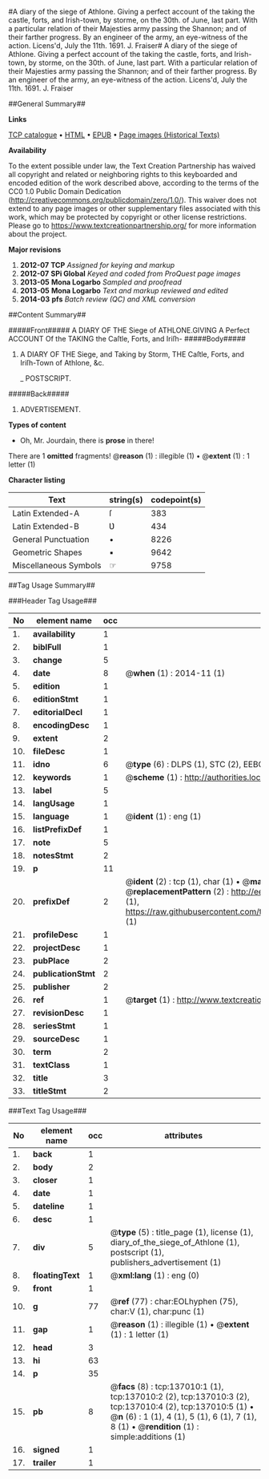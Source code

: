 #A diary of the siege of Athlone. Giving a perfect account of the taking the castle, forts, and Irish-town, by storme, on the 30th. of June, last part. With a particular relation of their Majesties army passing the Shannon; and of their farther progress. By an engineer of the army, an eye-witness of the action. Licens'd, July the 11th. 1691. J. Fraiser#
A diary of the siege of Athlone. Giving a perfect account of the taking the castle, forts, and Irish-town, by storme, on the 30th. of June, last part. With a particular relation of their Majesties army passing the Shannon; and of their farther progress. By an engineer of the army, an eye-witness of the action. Licens'd, July the 11th. 1691. J. Fraiser

##General Summary##

**Links**

[TCP catalogue](http://www.ota.ox.ac.uk/tcp/)  • 
[HTML](http://tei.it.ox.ac.uk/tcp/Texts-HTML/free/A81/A81446.html)  • 
[EPUB](http://tei.it.ox.ac.uk/tcp/Texts-EPUB/free/A81/A81446.epub) • 
[Page images (Historical Texts)](https://historicaltexts.jisc.ac.uk/eebo-99897288e)

**Availability**

To the extent possible under law, the Text Creation Partnership has waived all copyright and related or neighboring rights to this keyboarded and encoded edition of the work described above, according to the terms of the CC0 1.0 Public Domain Dedication (http://creativecommons.org/publicdomain/zero/1.0/). This waiver does not extend to any page images or other supplementary files associated with this work, which may be protected by copyright or other license restrictions. Please go to https://www.textcreationpartnership.org/ for more information about the project.

**Major revisions**

1. __2012-07__ __TCP__ *Assigned for keying and markup*
1. __2012-07__ __SPi Global__ *Keyed and coded from ProQuest page images*
1. __2013-05__ __Mona Logarbo__ *Sampled and proofread*
1. __2013-05__ __Mona Logarbo__ *Text and markup reviewed and edited*
1. __2014-03__ __pfs__ *Batch review (QC) and XML conversion*

##Content Summary##

#####Front#####
A DIARY OF THE Siege of ATHLONE.GIVING A Perfect ACCOUNT Of the TAKING the Caſtle, Forts, and Iriſh-
#####Body#####

1. A DIARY OF THE Siege, and Taking by Storm, THE Caſtle, Forts, and Iriſh-Town of Athlone, &c.

    _ POSTSCRIPT.

#####Back#####

1. ADVERTISEMENT.

**Types of content**

  * Oh, Mr. Jourdain, there is **prose** in there!

There are 1 **omitted** fragments! 
 @__reason__ (1) : illegible (1)  •  @__extent__ (1) : 1 letter (1)

**Character listing**


|Text|string(s)|codepoint(s)|
|---|---|---|
|Latin Extended-A|ſ|383|
|Latin Extended-B|Ʋ|434|
|General Punctuation|•|8226|
|Geometric Shapes|▪|9642|
|Miscellaneous Symbols|☞|9758|

##Tag Usage Summary##

###Header Tag Usage###

|No|element name|occ|attributes|
|---|---|---|---|
|1.|__availability__|1||
|2.|__biblFull__|1||
|3.|__change__|5||
|4.|__date__|8| @__when__ (1) : 2014-11 (1)|
|5.|__edition__|1||
|6.|__editionStmt__|1||
|7.|__editorialDecl__|1||
|8.|__encodingDesc__|1||
|9.|__extent__|2||
|10.|__fileDesc__|1||
|11.|__idno__|6| @__type__ (6) : DLPS (1), STC (2), EEBO-CITATION (1), PROQUEST (1), VID (1)|
|12.|__keywords__|1| @__scheme__ (1) : http://authorities.loc.gov/ (1)|
|13.|__label__|5||
|14.|__langUsage__|1||
|15.|__language__|1| @__ident__ (1) : eng (1)|
|16.|__listPrefixDef__|1||
|17.|__note__|5||
|18.|__notesStmt__|2||
|19.|__p__|11||
|20.|__prefixDef__|2| @__ident__ (2) : tcp (1), char (1)  •  @__matchPattern__ (2) : ([0-9\-]+):([0-9IVX]+) (1), (.+) (1)  •  @__replacementPattern__ (2) : http://eebo.chadwyck.com/downloadtiff?vid=$1&page=$2 (1), https://raw.githubusercontent.com/textcreationpartnership/Texts/master/tcpchars.xml#$1 (1)|
|21.|__profileDesc__|1||
|22.|__projectDesc__|1||
|23.|__pubPlace__|2||
|24.|__publicationStmt__|2||
|25.|__publisher__|2||
|26.|__ref__|1| @__target__ (1) : http://www.textcreationpartnership.org/docs/. (1)|
|27.|__revisionDesc__|1||
|28.|__seriesStmt__|1||
|29.|__sourceDesc__|1||
|30.|__term__|2||
|31.|__textClass__|1||
|32.|__title__|3||
|33.|__titleStmt__|2||


###Text Tag Usage###

|No|element name|occ|attributes|
|---|---|---|---|
|1.|__back__|1||
|2.|__body__|2||
|3.|__closer__|1||
|4.|__date__|1||
|5.|__dateline__|1||
|6.|__desc__|1||
|7.|__div__|5| @__type__ (5) : title_page (1), license (1), diary_of_the_siege_of_Athlone (1), postscript (1), publishers_advertisement (1)|
|8.|__floatingText__|1| @__xml:lang__ (1) : eng (0)|
|9.|__front__|1||
|10.|__g__|77| @__ref__ (77) : char:EOLhyphen (75), char:V (1), char:punc (1)|
|11.|__gap__|1| @__reason__ (1) : illegible (1)  •  @__extent__ (1) : 1 letter (1)|
|12.|__head__|3||
|13.|__hi__|63||
|14.|__p__|35||
|15.|__pb__|8| @__facs__ (8) : tcp:137010:1 (1), tcp:137010:2 (2), tcp:137010:3 (2), tcp:137010:4 (2), tcp:137010:5 (1)  •  @__n__ (6) : 1 (1), 4 (1), 5 (1), 6 (1), 7 (1), 8 (1)  •  @__rendition__ (1) : simple:additions (1)|
|16.|__signed__|1||
|17.|__trailer__|1||
